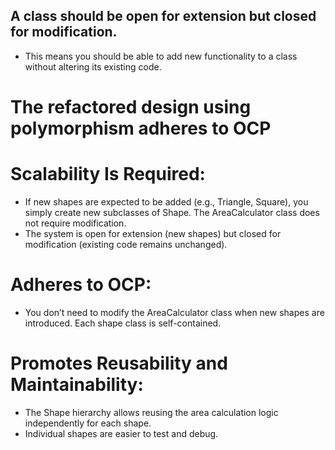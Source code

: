 ## A class should be open for extension but closed for modification.
- This means you should be able to add new functionality to a class without altering its existing code.

# The refactored design using polymorphism adheres to OCP

# Scalability Is Required:
- If new shapes are expected to be added (e.g., Triangle, Square), you simply create new subclasses of Shape. The AreaCalculator class does not require modification.
- The system is open for extension (new shapes) but closed for modification (existing code remains unchanged).

# Adheres to OCP:
- You don’t need to modify the AreaCalculator class when new shapes are introduced. Each shape class is self-contained.

# Promotes Reusability and Maintainability:
- The Shape hierarchy allows reusing the area calculation logic independently for each shape.
- Individual shapes are easier to test and debug.